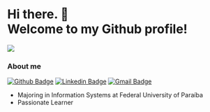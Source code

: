 <h1 > Hi there. 👋 <br/> Welcome to my Github profile! </h1>
<p> <a href="#"><img src="https://github-readme-stats.vercel.app/api?username=gabrielrleal&show_icons=true&theme=dracula" /></a> </p>

### About me

[![Github Badge](https://img.shields.io/badge/-Github-000?style=flat-square&logo=Github&logoColor=white&link=https://github.com/gabrielrleal)](https://github.com/gabrielrleal)
[![Linkedin Badge](https://img.shields.io/badge/-LinkedIn-blue?style=flat-square&logo=Linkedin&logoColor=white&link=https://www.linkedin.com/in/gabrielrleal/)](https://www.linkedin.com/in/gabrielrleal/)
[![Gmail Badge](https://img.shields.io/badge/-Gmail-D14836?&style=flat-square&logo=Gmail&logoColor=white&link=mailto:gabrielxleal@gmail.com)](mailto:gabrielxleal@gmail.com)

* Majoring in Information Systems at Federal University of Paraíba
* Passionate Learner
